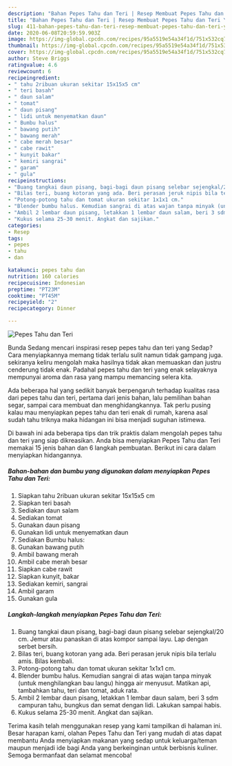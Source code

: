 ```yaml
---
description: "Bahan Pepes Tahu dan Teri | Resep Membuat Pepes Tahu dan Teri Yang Enak Dan Mudah"
title: "Bahan Pepes Tahu dan Teri | Resep Membuat Pepes Tahu dan Teri Yang Enak Dan Mudah"
slug: 411-bahan-pepes-tahu-dan-teri-resep-membuat-pepes-tahu-dan-teri-yang-enak-dan-mudah
date: 2020-06-08T20:59:59.903Z
image: https://img-global.cpcdn.com/recipes/95a5519e54a34f1d/751x532cq70/pepes-tahu-dan-teri-foto-resep-utama.jpg
thumbnail: https://img-global.cpcdn.com/recipes/95a5519e54a34f1d/751x532cq70/pepes-tahu-dan-teri-foto-resep-utama.jpg
cover: https://img-global.cpcdn.com/recipes/95a5519e54a34f1d/751x532cq70/pepes-tahu-dan-teri-foto-resep-utama.jpg
author: Steve Briggs
ratingvalue: 4.6
reviewcount: 6
recipeingredient:
- " tahu 2ribuan ukuran sekitar 15x15x5 cm"
- " teri basah"
- " daun salam"
- " tomat"
- " daun pisang"
- " lidi untuk menyematkan daun"
- " Bumbu halus"
- " bawang putih"
- " bawang merah"
- " cabe merah besar"
- " cabe rawit"
- " kunyit bakar"
- " kemiri sangrai"
- " garam"
- " gula"
recipeinstructions:
- "Buang tangkai daun pisang, bagi-bagi daun pisang selebar sejengkal/20 cm. Jemur atau panaskan di atas kompor sampai layu. Lap dengan serbet bersih."
- "Bilas teri, buang kotoran yang ada. Beri perasan jeruk nipis bila terlalu amis. Bilas kembali."
- "Potong-potong tahu dan tomat ukuran sekitar 1x1x1 cm."
- "Blender bumbu halus. Kemudian sangrai di atas wajan tanpa minyak (untuk menghilangkan bau langu) hingga air menyusut. Matikan api, tambahkan tahu, teri dan tomat, aduk rata."
- "Ambil 2 lembar daun pisang, letakkan 1 lembar daun salam, beri 3 sdm campuran tahu, bungkus dan semat dengan lidi. Lakukan sampai habis."
- "Kukus selama 25-30 menit. Angkat dan sajikan."
categories:
- Resep
tags:
- pepes
- tahu
- dan

katakunci: pepes tahu dan 
nutrition: 160 calories
recipecuisine: Indonesian
preptime: "PT23M"
cooktime: "PT45M"
recipeyield: "2"
recipecategory: Dinner

---
```



![Pepes Tahu dan Teri](https://img-global.cpcdn.com/recipes/95a5519e54a34f1d/751x532cq70/pepes-tahu-dan-teri-foto-resep-utama.jpg)

Bunda Sedang mencari inspirasi resep pepes tahu dan teri yang Sedap? Cara menyiapkannya memang tidak terlalu sulit namun tidak gampang juga. sekiranya keliru mengolah maka hasilnya tidak akan memuaskan dan justru cenderung tidak enak. Padahal pepes tahu dan teri yang enak selayaknya mempunyai aroma dan rasa yang mampu memancing selera kita.

Ada beberapa hal yang sedikit banyak berpengaruh terhadap kualitas rasa dari pepes tahu dan teri, pertama dari jenis bahan, lalu pemilihan bahan segar, sampai cara membuat dan menghidangkannya. Tak perlu pusing kalau mau menyiapkan pepes tahu dan teri enak di rumah, karena asal sudah tahu triknya maka hidangan ini bisa menjadi suguhan istimewa.




Di bawah ini ada beberapa tips dan trik praktis dalam mengolah pepes tahu dan teri yang siap dikreasikan. Anda bisa menyiapkan Pepes Tahu dan Teri memakai 15 jenis bahan dan 6 langkah pembuatan. Berikut ini cara dalam menyiapkan hidangannya.

<!--inarticleads1-->

##### Bahan-bahan dan bumbu yang digunakan dalam menyiapkan Pepes Tahu dan Teri:

1. Siapkan  tahu 2ribuan ukuran sekitar 15x15x5 cm
1. Siapkan  teri basah
1. Sediakan  daun salam
1. Sediakan  tomat
1. Gunakan  daun pisang
1. Gunakan  lidi untuk menyematkan daun
1. Sediakan  Bumbu halus:
1. Gunakan  bawang putih
1. Ambil  bawang merah
1. Ambil  cabe merah besar
1. Siapkan  cabe rawit
1. Siapkan  kunyit, bakar
1. Sediakan  kemiri, sangrai
1. Ambil  garam
1. Gunakan  gula




<!--inarticleads2-->

##### Langkah-langkah menyiapkan Pepes Tahu dan Teri:

1. Buang tangkai daun pisang, bagi-bagi daun pisang selebar sejengkal/20 cm. Jemur atau panaskan di atas kompor sampai layu. Lap dengan serbet bersih.
1. Bilas teri, buang kotoran yang ada. Beri perasan jeruk nipis bila terlalu amis. Bilas kembali.
1. Potong-potong tahu dan tomat ukuran sekitar 1x1x1 cm.
1. Blender bumbu halus. Kemudian sangrai di atas wajan tanpa minyak (untuk menghilangkan bau langu) hingga air menyusut. Matikan api, tambahkan tahu, teri dan tomat, aduk rata.
1. Ambil 2 lembar daun pisang, letakkan 1 lembar daun salam, beri 3 sdm campuran tahu, bungkus dan semat dengan lidi. Lakukan sampai habis.
1. Kukus selama 25-30 menit. Angkat dan sajikan.




Terima kasih telah menggunakan resep yang kami tampilkan di halaman ini. Besar harapan kami, olahan Pepes Tahu dan Teri yang mudah di atas dapat membantu Anda menyiapkan makanan yang sedap untuk keluarga/teman maupun menjadi ide bagi Anda yang berkeinginan untuk berbisnis kuliner. Semoga bermanfaat dan selamat mencoba!
